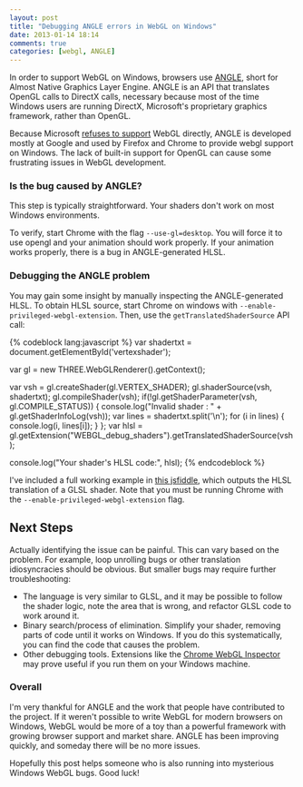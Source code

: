 ```yaml
---
layout: post
title: "Debugging ANGLE errors in WebGL on Windows"
date: 2013-01-14 18:14
comments: true
categories: [webgl, ANGLE]
---
```


In order to support WebGL on Windows, browsers use [ANGLE](http://code.google.com/p/angleproject/), short for Almost Native Graphics Layer Engine.  ANGLE is an API that translates OpenGL calls to DirectX calls, necessary because most of the time Windows users are running DirectX, Microsoft's proprietary graphics framework, rather than OpenGL.

Because Microsoft [refuses to support](http://arstechnica.com/information-technology/2011/06/microsoft-no-way-to-support-webgl-and-meet-our-security-needs/) WebGL directly, ANGLE is developed mostly at Google and used by Firefox and Chrome to provide webgl support on Windows.  The lack of built-in support for OpenGL can cause some frustrating issues in WebGL development.

<!--more-->

### Is the bug caused by ANGLE?

This step is typically straightforward.  Your shaders don't work on most Windows environments.

To verify, start Chrome with the flag `--use-gl=desktop`. You will force it to use opengl and your animation should work properly.  If your animation works properly, there is a bug in ANGLE-generated HLSL.

### Debugging the ANGLE problem

You may gain some insight by manually inspecting the ANGLE-generated HLSL.  To obtain HLSL source, start Chrome on windows  with `--enable-privileged-webgl-extension`.  Then, use the `getTranslatedShaderSource` API call:

{% codeblock lang:javascript %}
var shadertxt = document.getElementById('vertexshader');

var gl = new THREE.WebGLRenderer().getContext();

var vsh = gl.createShader(gl.VERTEX_SHADER);
gl.shaderSource(vsh, shadertxt);
gl.compileShader(vsh);
if(!gl.getShaderParameter(vsh, gl.COMPILE_STATUS)) {
    console.log("Invalid shader : " + gl.getShaderInfoLog(vsh));
    var lines = shadertxt.split('\n');
    for (i in lines) {
        console.log(i, lines[i]);
    }
};
var hlsl = gl.getExtension("WEBGL_debug_shaders").getTranslatedShaderSource(vsh);

console.log("Your shader's HLSL code:", hlsl);
{% endcodeblock %}

I've included a full working example in [this jsfiddle](http://jsfiddle.net/QPaRF/4/), which outputs the HLSL translation of a GLSL shader.  Note that you must be running Chrome with the `--enable-privileged-webgl-extension` flag.

## Next Steps

Actually identifying the issue can be painful.  This can vary based on the problem.  For example, loop unrolling bugs or other translation idiosyncracies should be obvious.  But smaller bugs may require further troubleshooting:

  * The language is very similar to GLSL, and it may be possible to follow the shader logic, note the area that is wrong, and refactor GLSL code to work around it.
  * Binary search/process of elimination. Simplify your shader, removing parts of code until it works on Windows.  If you do this systematically, you can find the code that causes the problem.
  * Other debugging tools.  Extensions like the [Chrome WebGL Inspector](https://chrome.google.com/webstore/detail/webgl-inspector/ogkcjmbhnfmlnielkjhedpcjomeaghda?hl=en) may prove useful if you run them on your Windows machine.

### Overall

I'm very thankful for ANGLE and the work that people have contributed to the project.  If it weren't possible to write WebGL for modern browsers on Windows, WebGL would be more of a toy than a powerful framework with growing browser support and market share.  ANGLE has been improving quickly, and someday there will be no more issues.

Hopefully this post helps someone who is also running into mysterious Windows WebGL bugs.  Good luck!
